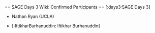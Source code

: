 == SAGE Days 3 Wiki: Confirmed Participants ==
[:days3:SAGE Days 3]

 * Nathan Ryan (UCLA)

 * [:IftikharBurhanuddin: Iftikhar Burhanuddin]
 
